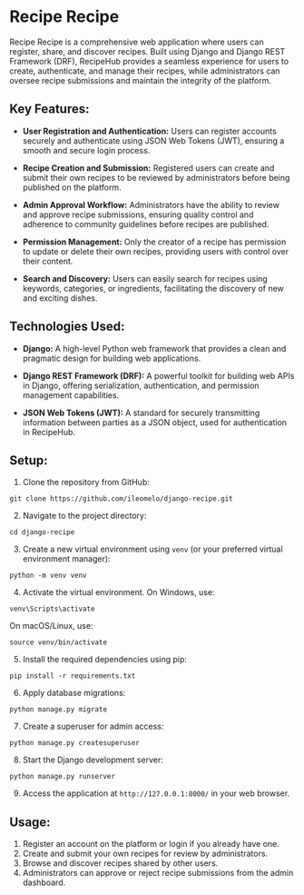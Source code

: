 # Recipe Recipe

Recipe Recipe is a comprehensive web application where users can register, share, and discover recipes. Built using Django and Django REST Framework (DRF), RecipeHub provides a seamless experience for users to create, authenticate, and manage their recipes, while administrators can oversee recipe submissions and maintain the integrity of the platform.

## Key Features:

- **User Registration and Authentication:** Users can register accounts securely and authenticate using JSON Web Tokens (JWT), ensuring a smooth and secure login process.

- **Recipe Creation and Submission:** Registered users can create and submit their own recipes to be reviewed by administrators before being published on the platform.

- **Admin Approval Workflow:** Administrators have the ability to review and approve recipe submissions, ensuring quality control and adherence to community guidelines before recipes are published.

- **Permission Management:** Only the creator of a recipe has permission to update or delete their own recipes, providing users with control over their content.

- **Search and Discovery:** Users can easily search for recipes using keywords, categories, or ingredients, facilitating the discovery of new and exciting dishes.

## Technologies Used:

- **Django:** A high-level Python web framework that provides a clean and pragmatic design for building web applications.

- **Django REST Framework (DRF):** A powerful toolkit for building web APIs in Django, offering serialization, authentication, and permission management capabilities.

- **JSON Web Tokens (JWT):** A standard for securely transmitting information between parties as a JSON object, used for authentication in RecipeHub.

## Setup:

1. Clone the repository from GitHub:
```
git clone https://github.com/ileomelo/django-recipe.git
```

2. Navigate to the project directory:
```
cd django-recipe
```

3. Create a new virtual environment using `venv` (or your preferred virtual environment manager):
```
python -m venv venv
```

4. Activate the virtual environment. On Windows, use:
```
venv\Scripts\activate
```
On macOS/Linux, use:
```
source venv/bin/activate
```

5. Install the required dependencies using pip:
```
pip install -r requirements.txt
```

6. Apply database migrations:
```
python manage.py migrate
```

7. Create a superuser for admin access:
```
python manage.py createsuperuser
```

8. Start the Django development server:
```
python manage.py runserver
```

9. Access the application at `http://127.0.0.1:8000/` in your web browser.

## Usage:

1. Register an account on the platform or login if you already have one.
2. Create and submit your own recipes for review by administrators.
3. Browse and discover recipes shared by other users.
4. Administrators can approve or reject recipe submissions from the admin dashboard.
